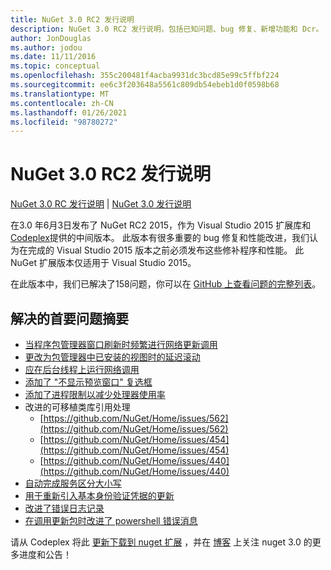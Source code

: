 ```yaml
---
title: NuGet 3.0 RC2 发行说明
description: NuGet 3.0 RC2 发行说明，包括已知问题、bug 修复、新增功能和 Dcr。
author: JonDouglas
ms.author: jodou
ms.date: 11/11/2016
ms.topic: conceptual
ms.openlocfilehash: 355c200481f4acba9931dc3bcd85e99c5ffbf224
ms.sourcegitcommit: ee6c3f203648a5561c809db54ebeb1d0f0598b68
ms.translationtype: MT
ms.contentlocale: zh-CN
ms.lasthandoff: 01/26/2021
ms.locfileid: "98780272"
---
```

# <a name="nuget-30-rc2-release-notes"></a>NuGet 3.0 RC2 发行说明

[NuGet 3.0 RC 发行说明](../release-notes/nuget-3.0-RC.md)  | [NuGet 3.0 发行说明](../release-notes/nuget-3.0.0.md)

在3.0 年6月3日发布了 NuGet RC2 2015，作为 Visual Studio 2015 扩展库和 [Codeplex](https://nuget.codeplex.com/releases/view/615507)提供的中间版本。 此版本有很多重要的 bug 修复和性能改进，我们认为在完成的 Visual Studio 2015 版本之前必须发布这些修补程序和性能。 此 NuGet 扩展版本仅适用于 Visual Studio 2015。

在此版本中，我们已解决了158问题，你可以在 [GitHub 上查看问题的完整列表](https://github.com/NuGet/Home/issues?utf8=%E2%9C%93&q=is%3Aclosed+milestone%3A3.0.0-RTM+sort%3Aupdated-asc+updated%3A%3C%3D2015-06-01)。

## <a name="summary-of-top-issues-resolved"></a>解决的首要问题摘要

* [当程序包管理器窗口刷新时频繁进行网络更新调用](https://github.com/NuGet/Home/issues/515)
* [更改为包管理器中已安装的视图时的延迟滚动](https://github.com/NuGet/Home/issues/519)
* [应在后台线程上运行网络调用](https://github.com/NuGet/Home/issues/516)
* [添加了 "不显示预览窗口" 复选框](https://github.com/NuGet/Home/issues/566)
* [添加了进程限制以减少处理器使用率](https://github.com/NuGet/Home/issues/356)
* 改进的可移植类库引用处理
    * [https://github.com/NuGet/Home/issues/562](https://github.com/NuGet/Home/issues/562)
    * [https://github.com/NuGet/Home/issues/454](https://github.com/NuGet/Home/issues/454)
    * [https://github.com/NuGet/Home/issues/440](https://github.com/NuGet/Home/issues/440)
* [自动完成服务区分大小写](https://github.com/NuGet/Home/issues/198)
* [用于重新引入基本身份验证凭据的更新](https://github.com/NuGet/Home/issues/456)
* [改进了错误日志记录](https://github.com/NuGet/Home/issues/407)
* [在调用更新包时改进了 powershell 错误消息](https://github.com/NuGet/Home/issues/5)

请从 Codeplex 将此 [更新下载到 nuget 扩展](https://nuget.codeplex.com/releases/view/615507) ，并在 [博客](http://blog.nuget.org) 上关注 nuget 3.0 的更多进度和公告！
